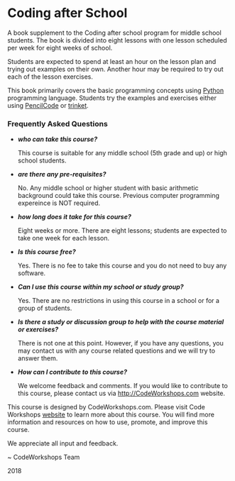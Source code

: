 Coding after School
=======

A book supplement to the Coding after school program for middle school students. The book is divided into eight lessons with one lesson scheduled per week for eight weeks of school. 

Students are expected to spend at least an hour on the lesson plan and trying out examples on their own. Another hour may be required to try out each of the lesson exercises.

This book primarily covers the basic programming concepts using [Python](http://www.python.org) programming language. Students try the examples and exercises either using [PencilCode](http://pencilcode.net) or [trinket](http://trinket.io).


### Frequently Asked Questions

- **_who can take this course?_**

  This course is suitable for any middle school (5th grade and up) or high school students.

- **_are there any pre-requisites?_**

	No. Any middle school or higher student with basic arithmetic background could take this course. Previous computer programming expereince is NOT required.

- **_how long does it take for this course?_**

	Eight weeks or more. There are eight lessons; students are expected to take one week for each lesson.

- **_Is this course free?_**

	Yes. There is no fee to take this course and you do not need to buy any software.

- **_Can I use this course within my school or study group?_**

	Yes. There are no restrictions in using this course in a school or for a group of students. 


- **_Is there a study or discussion group to help with the course material or exercises?_**

	There is not one at this point. However, if you have any questions, you may contact us with any course
	related questions and we will try to answer them. 

- **_How can I contribute to this course?_**
	
	We welcome feedback and comments. If you would like to contribute to this course, 
	please contact us via <http://CodeWorkshops.com> website.

This course is designed by CodeWorkshops.com. Please visit Code Workshops [website](http://www.codeworkshops.com/coding-after-school) to learn more about this course. You will find more information and resources on how to use, promote, and improve this course. 

We appreciate all input and feedback. 

~ CodeWorkshops Team 

2018

